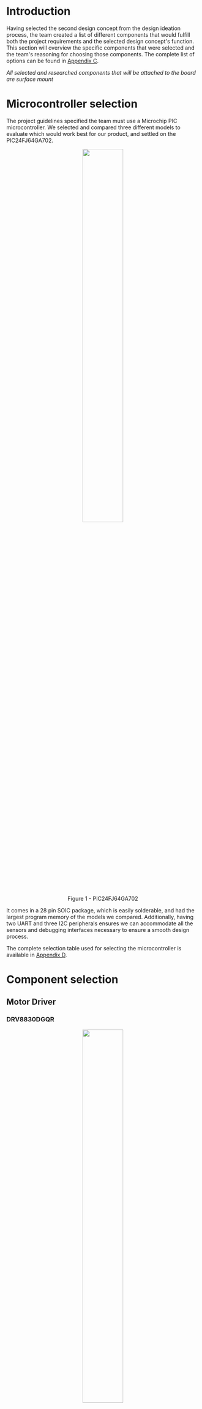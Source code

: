 # Introduction

Having selected the second design concept from the design ideation process, the team created a list of different components that would fulfill both the project requirements and the selected design concept's function. This section will overview the specific components that were selected and the team's reasoning for choosing those components. The complete list of options can be found in [Appendix C](appendix-c-component-selection). 

_*All selected and researched components that will be attached to the board are surface mount*_

# Microcontroller selection
The project guidelines specified the team must use a Microchip PIC microcontroller. We selected and compared three different models to evaluate which would work best for our product, and settled on the PIC24FJ64GA702. 

<figure class="image">
  <div style="text-align: center">
  <img src="media/PIC.png" width="50%"><br>
  Figure 1 - PIC24FJ64GA702
  </div>
</figure>

It comes in a 28 pin SOIC package, which is easily solderable, and had the largest program memory of the models we compared. Additionally, having two UART and three I2C peripherals ensures we can accommodate all the sensors and debugging interfaces necessary to ensure a smooth design process.

The complete selection table used for selecting the microcontroller is available in [Appendix D](appendix-d-microcontroller-selection). 

# Component selection
## Motor Driver

### DRV8830DGQR
<figure class="image">
  <div style="text-align: center">
  <img src="media/MotorDriver.png" width="50%"><br>
  Figure 1 - DRV8830DGQR
  </div>
</figure>

### Selection Reason
With the goal of our project being power efficiency and having an inexpensive product this motor controller provides efficient power distribution and an inexpensive option. Along with this comes the importance of flexibility when a motor may not work as planned.

## Motors

### SERVOMOTOR RC 4.8V
<figure class="image">
  <div style="text-align: center">
  <img src="media/ServoMotor.png" width="50%"><br>
  Figure 2 - SERVOMOTOR RC 4.8V
  </div>
</figure>
 <figure class="image">
  <div style="text-align: center">
  <img src="media/Fan.png" width="50%"><br>
  Figure 3 - OD4010-05HB
  </div>
</figure>

### Selection Reason
With the solenoid's inability to produce sufficient force to turn the switch on/off, the servo motor (DOES NOT MEET REQUIREMENTS but approved by Dr. Aukes) is essential for carrying out this function. In order to meet project requirements, the fan will be used to apply variable speed control and direction for dependent states of the sensors present within the system. The fan will keep moisture out of the board and allow for more accurate sensor measurements.

## Temperature Sensor

### CTC74A4-3.3VCTTR
<figure class="image">
  <div style="text-align: center">
  <img src="media/TC74.png" width="50%"><br>
  Figure 4 - TC74A4-3.3VCTTR
  </div>
</figure>

### Selection Reason
 Compared to the other options, this temperature sensor is the least expensive, which factors into its accuracy and operating temperature ranges. However, this sensor is currently in the team’s possession and as a result is the easiest to obtain. Furthermore, it works on 3.3V, is a surface mount component, and can use the I2C output type. In brief, this option will provide the necessary amount of performance and accuracy required to fulfill the project requirements.

## Humidity Sensor

### HIH6030-021-001
<figure class="image">
  <div style="text-align: center">
  <img src="media/HumiditySensor.png" width="50%"><br>
  Figure 5 - HIH6030-021-001
  </div>
</figure>

### Selection Reason
The main reason for choosing this sensor is that it is half the price of the other two options and since one of the team’s goals is to make a product that is relatively inexpensive, cost plays such an important role in the component selection process. With a decrease in price, there is a loss in accuracy but not by a drastic amount. Another feature to note is that this sensor has a wider operating range than the other two which makes it more adaptable to different environments.

## 3V3 Power Regulator

### RT8059GJ5
<figure class="image">
  <div style="text-align: center">
  <img src="media/PowerRegulator.png" width="50%"><br>
  Figure 6 - RT8059GJ5
  </div>
</figure>

### Selection Reason
As our application is going to be powered from a 5V source, option 1, the RT8059GJ5 switching regulator, makes the most sense. It balances current capability, size, and performance, with a minimum amount of external components. At $0.42 each, and a SOT package, it will reduce production costs and minimize the needed space on the PCB. Compared to the other options, this will provide the best results for the team project.

# Power Budget
Alongside the component selection process, the team built a power budget table, to ensure that there was sufficient power for all peripherals, actuators, and sensors. To simplify use of the design in a bathroom, we targeted using 5V for the main system power and 3.3V for logic. With a 5V 3A power source, we found we had sufficient available power, with margin, to power all the systems. 

The power budget table is shown below (also available directly [here](media/Power-Budget.pdf)):
<iframe src="media/Team 202 Power Budget V2.pdf" width="100%" height="500px"></iframe>


[Back to Home](index)